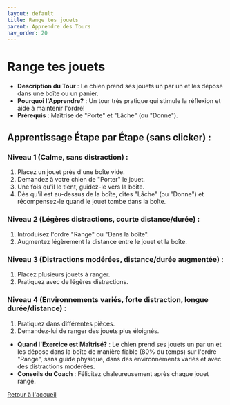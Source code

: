 ```yaml
---
layout: default
title: Range tes jouets
parent: Apprendre des Tours
nav_order: 20
---
```


# Range tes jouets
- **Description du Tour** : Le chien prend ses jouets un par un et les dépose dans une boîte ou un panier.
- **Pourquoi l'Apprendre?** : Un tour très pratique qui stimule la réflexion et aide à maintenir l'ordre!
- **Prérequis** : Maîtrise de "Porte" et "Lâche" (ou "Donne").

## Apprentissage Étape par Étape (sans clicker) :

### Niveau 1 (Calme, sans distraction) :
1. Placez un jouet près d'une boîte vide.
2. Demandez à votre chien de "Porter" le jouet.
3. Une fois qu'il le tient, guidez-le vers la boîte.
4. Dès qu'il est au-dessus de la boîte, dites "Lâche" (ou "Donne") et récompensez-le quand le jouet tombe dans la boîte.

### Niveau 2 (Légères distractions, courte distance/durée) :
1. Introduisez l'ordre "Range" ou "Dans la boîte".
2. Augmentez légèrement la distance entre le jouet et la boîte.

### Niveau 3 (Distractions modérées, distance/durée augmentée) :
1. Placez plusieurs jouets à ranger.
2. Pratiquez avec de légères distractions.

### Niveau 4 (Environnements variés, forte distraction, longue durée/distance) :
1. Pratiquez dans différentes pièces.
2. Demandez-lui de ranger des jouets plus éloignés.

- **Quand l'Exercice est Maîtrisé?** : Le chien prend ses jouets un par un et les dépose dans la boîte de manière fiable (80% du temps) sur l'ordre "Range", sans guide physique, dans des environnements variés et avec des distractions modérées.
- **Conseils du Coach** : Félicitez chaleureusement après chaque jouet rangé. 

[Retour à l'accueil](../index.md) 
